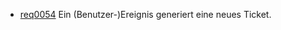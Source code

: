 * [req0054](https://github.com/PolitAktiv/politaktiv-requirements/tree/master/de/requirements/req0054.md) Ein (Benutzer-)Ereignis generiert eine neues Ticket.
